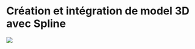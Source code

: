 <h1>Création et intégration de model 3D avec Spline</h1>
<img src="https://github.com/Neelyaa/3D_Cream/assets/100840997/10d325cb-8db1-42c6-902a-310750cf3dae" />
